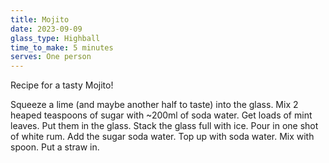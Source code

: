 ```yaml
---
title: Mojito
date: 2023-09-09
glass_type: Highball
time_to_make: 5 minutes
serves: One person
---
```

Recipe for a tasty Mojito!

Squeeze a lime (and maybe another half to taste) into the glass.
Mix 2 heaped teaspoons of sugar with ~200ml of soda water.
Get loads of mint leaves. Put them in the glass.
Stack the glass full with ice.
Pour in one shot of white rum.
Add the sugar soda water.
Top up with soda water.
Mix with spoon.
Put a straw in.

